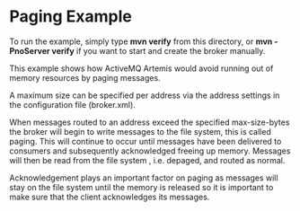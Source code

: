 # Paging Example

To run the example, simply type **mvn verify** from this directory, or **mvn -PnoServer verify** if you want to start and create the broker manually.

This example shows how ActiveMQ Artemis would avoid running out of memory resources by paging messages.

A maximum size can be specified per address via the address settings in the configuration file (broker.xml).

When messages routed to an address exceed the specified max-size-bytes the broker will begin to write messages to the file system, this is called paging. This will continue to occur until messages have been delivered to consumers and subsequently acknowledged freeing up memory. Messages will then be read from the file system , i.e. depaged, and routed as normal.

Acknowledgement plays an important factor on paging as messages will stay on the file system until the memory is released so it is important to make sure that the client acknowledges its messages.